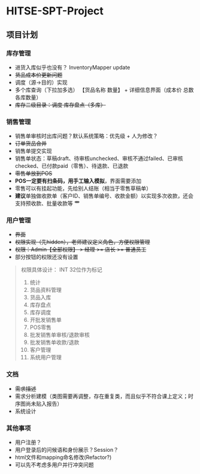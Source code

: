 # HITSE-SPT-Project

## 项目计划

### 库存管理

- 进货入库似乎也没有？ InventoryMapper update
- ~~货品成本价更新问题~~
- 调度（源->目的）实现
- 多个库查询（下拉加多选） 【货品名称  数量】 + 详细信息界面（成本价 总数 各库数量）
- ~~库存二级目录：调度 库存盘点（多库）~~

### 销售管理

- 销售单审核时出库问题？默认系统策略：优先级 + 人为修改？
- ~~订单货品合并~~
- 销售单提交实现
- 销售单状态：草稿draft、待审核unchecked、审核不通过failed、已审核checked、已付款paid（零售）、待退款、已退款
- ~~零售单放到POS~~
- **POS一定要有扫条码，用手工输入模拟**，界面需要添加
- 零售可以有挂起功能，先给别人结账（相当于零售草稿单）
- **建议**单独做收款单（客户ID、销售单编号、收款金额）以实现多次收款，还会支持预收款、批量收款等 **艹**

### 用户管理

- ~~界面~~
- ~~权限实现（先hidden），老师建议定义角色，方便权限管理~~
- ~~权限：Admin【全部权限】 > 经理 >= 店长 >= 普通员工~~
- 部分按钮的权限还没有设置

> 权限具体设计：
> INT 32位作为标记
> 1. 统计
> 2. 货品资料管理
> 3. 货品入库
> 4. 库存盘点
> 5. 库存调度
> 6. 开批发销售单
> 7. POS零售
> 8. 批发销售单审核/退款审核
> 9. 批发销售单收款/退款
> 10. 客户管理
> 11. 系统用户管理

### 文档

- ~~需求描述~~
- 需求分析建模（类图需要再调整，存在重复类，而且似乎不符合课上定义；时序图尚未贴入报告）
- 系统设计

### 其他事项

- 用户注册？
- 用户登录后的问候语和身份展示？Session？
- html文件和mapping命名修改(Refactor?)
- 可以先不考虑多用户并行冲突问题
